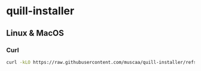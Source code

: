 # quill-installer

## Linux & MacOS

### Curl
```bash
curl -kLO https://raw.githubusercontent.com/muscaa/quill-installer/refs/heads/main/scripts/install.sh | bash
```
